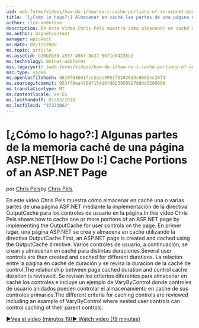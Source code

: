 ```yaml
---
uid: web-forms/videos/how-do-i/how-do-i-cache-portions-of-an-aspnet-page
title: '[¿Cómo lo hago?:] Almacenar en caché las partes de una página ASP.NET | Microsoft Docs'
author: rick-anderson
description: En este vídeo Chris Pels muestra cómo almacenar en caché una o varias partes de una página ASP.NET mediante la implementación de la directiva OutputCache para los controles de usuario en la página. En primer lugar, un...
ms.author: aspnetcontent
manager: wpickett
ms.date: 02/12/2009
ms.topic: article
ms.assetid: b20b2b30-a557-4567-8e27-56f1e04235e2
ms.technology: dotnet-webforms
msc.legacyurl: /web-forms/videos/how-do-i/how-do-i-cache-portions-of-an-aspnet-page
msc.type: video
ms.openlocfilehash: d619f04691fcc5aae9902f8102613c068bec28f4
ms.sourcegitcommit: 953ff9ea4369f154d6fd0239599279ddd3280009
ms.translationtype: MT
ms.contentlocale: es-ES
ms.lasthandoff: 07/03/2018
ms.locfileid: "37373067"
---
```

<a name="how-do-i-cache-portions-of-an-aspnet-page"></a><span data-ttu-id="63ace-104">[¿Cómo lo hago?:] Algunas partes de la memoria caché de una página ASP.NET</span><span class="sxs-lookup"><span data-stu-id="63ace-104">[How Do I:] Cache Portions of an ASP.NET Page</span></span>
====================
<span data-ttu-id="63ace-105">por [Chris Pels](https://twitter.com/chrispels)</span><span class="sxs-lookup"><span data-stu-id="63ace-105">by [Chris Pels](https://twitter.com/chrispels)</span></span>

<span data-ttu-id="63ace-106">En este vídeo Chris Pels muestra cómo almacenar en caché una o varias partes de una página ASP.NET mediante la implementación de la directiva OutputCache para los controles de usuario en la página.</span><span class="sxs-lookup"><span data-stu-id="63ace-106">In this video Chris Pels shows how to cache one or more portions of an ASP.NET page by implementing the OutputCache for user controls on the page.</span></span> <span data-ttu-id="63ace-107">En primer lugar, una página ASP.NET se crea y almacena en caché utilizando la directiva OutputCache.</span><span class="sxs-lookup"><span data-stu-id="63ace-107">First, an ASP.NET page is created and cached using the OutputCache directive.</span></span> <span data-ttu-id="63ace-108">Varios controles de usuario, a continuación, se crean y almacenan en caché para distintas duraciones.</span><span class="sxs-lookup"><span data-stu-id="63ace-108">Several user controls are then created and cached for different durations.</span></span> <span data-ttu-id="63ace-109">La relación entre la página en caché de duración y se revisa la duración de la caché de control.</span><span class="sxs-lookup"><span data-stu-id="63ace-109">The relationship between page cached duration and control cache duration is reviewed.</span></span> <span data-ttu-id="63ace-110">Se revisan los criterios diferentes para almacenar en caché los controles e incluye un ejemplo de VaryByControl donde controles de usuario anidados pueden controlar el almacenamiento en caché de sus controles primarios.</span><span class="sxs-lookup"><span data-stu-id="63ace-110">The different criteria for caching controls are reviewed including an example of VaryByControl where nested user controls can control caching of their parent controls.</span></span>

[<span data-ttu-id="63ace-111">&#9654;Vea el vídeo (minutos 19)</span><span class="sxs-lookup"><span data-stu-id="63ace-111">&#9654; Watch video (19 minutes)</span></span>](https://channel9.msdn.com/Blogs/ASP-NET-Site-Videos/how-do-i-cache-portions-of-an-aspnet-page)
